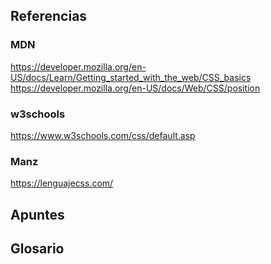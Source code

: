 
## Referencias

### MDN
https://developer.mozilla.org/en-US/docs/Learn/Getting_started_with_the_web/CSS_basics
https://developer.mozilla.org/en-US/docs/Web/CSS/position


### w3schools
https://www.w3schools.com/css/default.asp


### Manz

https://lenguajecss.com/




## Apuntes



## Glosario
